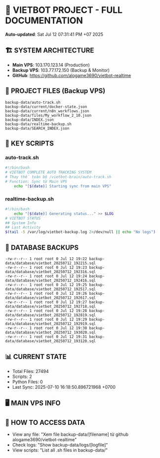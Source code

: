 # 🤖 VIETBOT PROJECT - FULL DOCUMENTATION
**Auto-updated**: Sat Jul 12 07:31:41 PM +07 2025

## 🏗️ SYSTEM ARCHITECTURE
- **Main VPS**: 103.170.123.14 (Production)
- **Backup VPS**: 103.77.172.150 (Backup & Monitor)
- **GitHub**: https://github.com/alogame3690/vietbot-realtime

## 📁 PROJECT FILES (Backup VPS)
```
backup-data/auto-track.sh
backup-data/current/docker-state.json
backup-data/current/n8n_workflows.json
backup-data/files/My_workflow_2_10.json
backup-data/INDEX.json
backup-data/realtime-backup.sh
backup-data/SEARCH_INDEX.json
```

## 🔧 KEY SCRIPTS
### auto-track.sh
```bash
#!/bin/bash
# VIETBOT COMPLETE AUTO TRACKING SYSTEM
# Thay thế toàn bộ /vietbot-brain/auto-track.sh
# Function: Sync từ Main VPS
    echo "[$(date)] Starting sync from main VPS"
```
### realtime-backup.sh
```bash
#!/bin/bash
    echo "[$(date)] Generating status..." >> $LOG
# VIETBOT STATUS
## System Info
## Last Activity
$(tail -5 /var/log/vietbot-backup.log 2>/dev/null || echo "No logs")
```

## 💾 DATABASE BACKUPS
```
-rw-r--r-- 1 root root 0 Jul 12 19:22 backup-data/database/vietbot_20250712_192215.sql
-rw-r--r-- 1 root root 0 Jul 12 19:23 backup-data/database/vietbot_20250712_192316.sql
-rw-r--r-- 1 root root 0 Jul 12 19:24 backup-data/database/vietbot_20250712_192416.sql
-rw-r--r-- 1 root root 0 Jul 12 19:25 backup-data/database/vietbot_20250712_192517.sql
-rw-r--r-- 1 root root 0 Jul 12 19:26 backup-data/database/vietbot_20250712_192617.sql
-rw-r--r-- 1 root root 0 Jul 12 19:27 backup-data/database/vietbot_20250712_192718.sql
-rw-r--r-- 1 root root 0 Jul 12 19:28 backup-data/database/vietbot_20250712_192819.sql
-rw-r--r-- 1 root root 0 Jul 12 19:29 backup-data/database/vietbot_20250712_192919.sql
-rw-r--r-- 1 root root 0 Jul 12 19:30 backup-data/database/vietbot_20250712_193020.sql
-rw-r--r-- 1 root root 0 Jul 12 19:31 backup-data/database/vietbot_20250712_193120.sql
```

## 📊 CURRENT STATE
- Total Files: 27494
- Scripts: 2
- Python Files: 0
- Last Sync: 2025-07-10 16:18:50.896721968 +0700

## 🖥️ MAIN VPS INFO


## 🚨 HOW TO ACCESS DATA
- View any file: "Xem file backup-data/[filename] từ github alogame3690/vietbot-realtime"
- Check logs: "Show backup-data/logs/[logfile]"
- View scripts: "List all .sh files in backup-data/"
